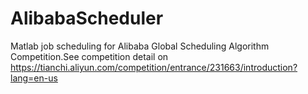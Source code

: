 # AlibabaScheduler
Matlab job scheduling for Alibaba Global Scheduling Algorithm Competition.See competition detail on https://tianchi.aliyun.com/competition/entrance/231663/introduction?lang=en-us
